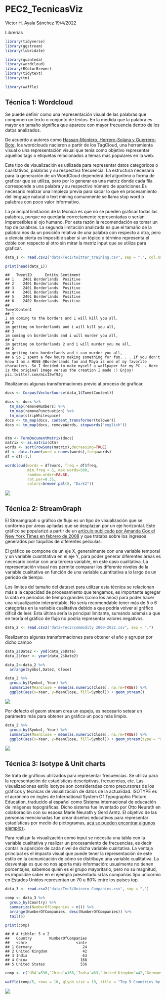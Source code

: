 PEC2\_TecnicasViz
================
Victor H. Ayala Sánchez
19/4/2022

Librerias

``` r
library(tidyverse)
library(ggstream)
library(lubridate)

library(quanteda)
library(wordcloud)
library(RColorBrewer)
library(tidytext)
library(tm)

library(waffle)
```

## Técnica 1: Wordcloud

Se puede definir como una representación visual de las palabras que
componen un texto o conjunto de textos. En la medida que la palabra es
mayor en tamaño significa que aparece con mayor frecuencia dentro de los
datos analizados.

De acuerdo a autores como [Hassan-Montero, Herrero-Solana y
Guerrero-Bote](https://yusef.es/tagclouds_eyetracking.pdf), los
wordclouds nacieron a partir de los TagCloud, una herramienta visual o
una representación visual que tenía como objetivo representar aquellos
tags o etiquetas relacionados a temas más populares en la web.

Este tipo de visualización es utilizada para representar datos
categóricos o cualitativos, palabras y su respectiva frecuencia. La
estructura necesaria para la generación de un WordCloud dependerá del
algoritmo o forma de graficar que se utiliza, pero por lo generar es una
matriz donde cada fila corresponde a una palabra y su respectivo número
de apariciones.Es necesario realizar una limpieza previa para sacar lo
que en procesamiento del lenguaje natural o text mining comunmente se
llama stop word o palabras con poco valor informativo.

La principal limitación de la técnica es que no se pueden graficar todas
las palabras, porque no quedaría correctamente representadas o serían
impercetibles al ojo humano. Por esta razón la recomendación es tomar un
top de palabras. La segunda limitación analizada es que el tamaño de la
palabra nos da un posición relativa de una palabra con respecto a otra,
pero a ciencia cierta es imposible saber si un tópico o término
representa el doble con respecto al otro sin mirar la matriz input que
se utiliza para graficar.

``` r
data_1 <- read.csv2("data/Tec1/twitter_training.csv", sep = ",", col.names = c('TweetID','Entity','Sentiment','TweetContent'), nrows = 2500)

print(head(data_1))
```

    ##   TweetID      Entity Sentiment
    ## 1    2401 Borderlands  Positive
    ## 2    2401 Borderlands  Positive
    ## 3    2401 Borderlands  Positive
    ## 4    2401 Borderlands  Positive
    ## 5    2401 Borderlands  Positive
    ## 6    2402 Borderlands  Positive
    ##                                                                                                                                                                                                                                                                                     TweetContent
    ## 1                                                                                                                                                                                                                                            I am coming to the borders and I will kill you all,
    ## 2                                                                                                                                                                                                                                             im getting on borderlands and i will kill you all,
    ## 3                                                                                                                                                                                                                                            im coming on borderlands and i will murder you all,
    ## 4                                                                                                                                                                                                                                      im getting on borderlands 2 and i will murder you me all,
    ## 5                                                                                                                                                                                                                                          im getting into borderlands and i can murder you all,
    ## 6 So I spent a few hours making something for fun. . . If you don't know I am a HUGE @Borderlands fan and Maya is one of my favorite characters. So I decided to make myself a wallpaper for my PC. . Here is the original image versus the creation I made :) Enjoy! pic.twitter.com/mLsI5wf9Jg

Realizamos algunas transformaciones previo al proceso de graficar.

``` r
docs <- Corpus(VectorSource(data_1$TweetContent))

docs <- docs %>%
  tm_map(removeNumbers) %>%
  tm_map(removePunctuation) %>%
  tm_map(stripWhitespace)
docs <- tm_map(docs, content_transformer(tolower))
docs <- tm_map(docs, removeWords, stopwords("english"))


dtm <- TermDocumentMatrix(docs)
matrix <- as.matrix(dtm)
words <- sort(rowSums(matrix),decreasing=TRUE) 
df <- data.frame(word = names(words),freq=words)
df = df[-1,]

wordcloud(words = df$word, freq = df$freq, 
          min.freq = 5, max.words=500, 
          random.order=FALSE, 
          rot.per=0.35,
          colors=brewer.pal(8, "Dark2"))
```

![](Readme_files/figure-gfm/unnamed-chunk-3-1.png)<!-- -->

## Técnica 2: StreamGraph

El Streamgraph o gráfico de flujo es un tipo de visualización que se
conforma por áreas apiladas que se desplazan por un eje horizontal. Este
gráfico se popularizó a partir de un [artículo publicado por Amanda Cox
el New York Times en febrero de
2008](https://en.wikipedia.org/wiki/Streamgraph) y que trataba sobre los
ingresos generados por taquillas de diferentes películas.

El gráfico se compone de un eje X, generalmente con una variable
temporal y un variable cuantitativa en el eje Y, para poder generar
diferentes áreas es necesario contar con una tercera variable, en este
caso cualitativa. La representación visual nos permite comparar los
diferente niveles de la variable cualitativa en función de una variable
cuantitativa a lo largo de un período de tiempo.

Los limites del tamaño del dataset para utilizar esta técnica se
relacionan más a la capacidad de procesamiento que tengamos, es
importante agregar la data en períodos de tiempo grandes (como los años)
para poder hacer una visualización interpretable. No sería recomendable
tener más de 5 o 6 categorías en la variable cualitativa debido a que
podría volver al gráfico díficil de leer. Esta última sería la principal
limitante, sumando además a que en teoría el gráfico de flujo no podría
representar valores negativos.

``` r
data_2 <- read.csv2("data/Tec2/commodity 2000-2022.csv", sep = ",")
```

Realizamos algunas transformaciones para obtener el año y agrupar por
dicho campo

``` r
data_2$Date2 <- ymd(data_2$Date)
data_2$Year <- year(data_2$Date2)

data_2<-data_2 %>% 
  arrange(Symbol,Date2, Close) 

data_2 %>% 
  group_by(Symbol, Year) %>% 
  summarize(MeanClose = mean(as.numeric(Close), na.rm=TRUE)) %>%
  ggplot(aes(x=Year, y=MeanClose, fill=Symbol)) + geom_stream()
```

![](Readme_files/figure-gfm/unnamed-chunk-5-1.png)<!-- -->

Por defecto el geom stream crea un espejo, es necesario setear un
parámetro más para obtener un gráfico un poco más limpio.

``` r
data_2 %>% 
  group_by(Symbol, Year) %>% 
  summarize(MeanClose = mean(as.numeric(Close), na.rm=TRUE)) %>%
  ggplot(aes(x=Year, y=MeanClose, fill=Symbol)) + geom_stream(type = "ridge") 
```

![](Readme_files/figure-gfm/unnamed-chunk-6-1.png)<!-- -->

## Técnica 3: Isotype & Unit charts

Se trata de gráficos utilizados para representar frecuencias. Se utiliza
para la representación de estadísticas descriptivas, frecuencias, etc.
Las visualizaciones estilo Isotype son consideradas como precursores de
los gráficos y técnicas de visualización de datos de la actualidad.
ISOTYPE es el acrónimo en ingles de International System Of Typographic
Picture Education, traducido al español como Sistema internacional de
educación de imágenes topográficas. Dicho sistema fue inventado por Otto
Neurath en colaboración con su esposa Marie Neurath y Gerd Arntz. El
objetivo de las personas mencionadas fue crear diseños educativos para
representar estadísticas por medio de pictogramas, [acá se pueden
encontrar algunos
ejemplos](https://datavizblog.com/2013/08/06/dataviz-history-isotype-charts-the-vintage-visual-language-that-gave-rise-to-modern-infographics/).

Para realizar la visualización como input se necesita una tabla con la
variable cualitativa y realizar un procesamiento de frecuencias, es
decir contar la aparición de cada nivel de dicha variable cualitativa.
La ventaja principal es el impacto visual que puede tener la
representación de este estilo en la comunicación de cómo se distribuye
una variable cualitativa. La desventaja es que no nos aporta más
información: usualmente no tienen porcentajes, sabemos quién es el grupo
mayoritario, pero no su magnitud, es imposible saber en el ejemplo
presentado si las compañías tipo unicornio en Estados Unidos representan
un 70 u 80% entre los países top.

``` r
data_3 <- read.csv2("data/Tec3/Unicorn_Companies.csv", sep = ",")
```

``` r
comp <- data_3 %>% 
  group_by(Country) %>% 
  summarize(NumberOfCompanies = n()) %>% 
  arrange(NumberOfCompanies, desc(NumberOfCompanies)) %>% 
  tail(5)
```

``` r
print(comp)
```

    ## # A tibble: 5 x 2
    ##   Country        NumberOfCompanies
    ##   <chr>                      <int>
    ## 1 Germany                       24
    ## 2 United Kingdom                42
    ## 3 India                         63
    ## 4 China                        168
    ## 5 United States                536

``` r
comp <- c(`USA`=536,`China`=168,`India`=63,`United Kingdom`=42,`Germany`=24)

waffle(comp/5, rows = 10, glyph_size = 10, title = "Top 5 Countries by Number of Unicorn Companies",  pad = 12)
```

![](Readme_files/figure-gfm/unnamed-chunk-10-1.png)<!-- -->

